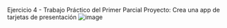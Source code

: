 Ejercicio 4 - Trabajo Práctico del Primer Parcial
Proyecto: Crea una app de tarjetas de presentación
![image](https://github.com/user-attachments/assets/ba65c14e-70af-48b7-8dea-026deac0079f)
